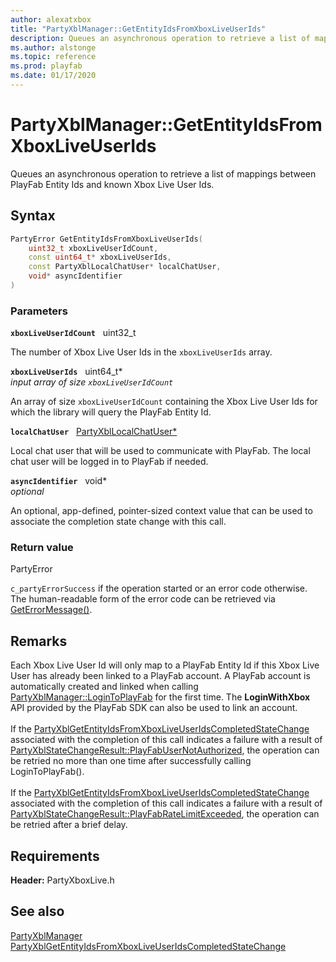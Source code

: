 ```yaml
---
author: alexatxbox
title: "PartyXblManager::GetEntityIdsFromXboxLiveUserIds"
description: Queues an asynchronous operation to retrieve a list of mappings between PlayFab Entity Ids and known Xbox Live User Ids.
ms.author: alstonge
ms.topic: reference
ms.prod: playfab
ms.date: 01/17/2020
---
```


# PartyXblManager::GetEntityIdsFromXboxLiveUserIds  

Queues an asynchronous operation to retrieve a list of mappings between PlayFab Entity Ids and known Xbox Live User Ids.  

## Syntax  
  
```cpp
PartyError GetEntityIdsFromXboxLiveUserIds(  
    uint32_t xboxLiveUserIdCount,  
    const uint64_t* xboxLiveUserIds,  
    const PartyXblLocalChatUser* localChatUser,  
    void* asyncIdentifier  
)  
```  
  
### Parameters  
  
**`xboxLiveUserIdCount`** &nbsp; uint32_t  
  
The number of Xbox Live User Ids in the `xboxLiveUserIds` array.  
  
**`xboxLiveUserIds`** &nbsp; uint64_t*  
*input array of size `xboxLiveUserIdCount`*  
  
An array of size `xboxLiveUserIdCount` containing the Xbox Live User Ids for which the library will query the PlayFab Entity Id.  
  
**`localChatUser`** &nbsp; [PartyXblLocalChatUser*](../../PartyXblLocalChatUser/partyxbllocalchatuser.md)  
  
Local chat user that will be used to communicate with PlayFab. The local chat user will be logged in to PlayFab if needed.  
  
**`asyncIdentifier`** &nbsp; void*  
*optional*  
  
An optional, app-defined, pointer-sized context value that can be used to associate the completion state change with this call.  
  
  
### Return value  
PartyError
  
```c_partyErrorSuccess``` if the operation started or an error code otherwise. The human-readable form of the error code can be retrieved via [GetErrorMessage()](partyxblmanager_geterrormessage.md).
  
## Remarks  
  
Each Xbox Live User Id will only map to a PlayFab Entity Id if this Xbox Live User has already been linked to a PlayFab account. A PlayFab account is automatically created and linked when calling [PartyXblManager::LoginToPlayFab](partyxblmanager_logintoplayfab.md) for the first time. The <b>LoginWithXbox</b> API provided by the PlayFab SDK can also be used to link an account. <br /><br /> If the [PartyXblGetEntityIdsFromXboxLiveUserIdsCompletedStateChange](../../../structs/partyxblgetentityidsfromxboxliveuseridscompletedstatechange.md) associated with the completion of this call indicates a failure with a result of [PartyXblStateChangeResult::PlayFabUserNotAuthorized](../../../enums/partyxblstatechangeresult.md), the operation can be retried no more than one time after successfully calling LoginToPlayFab().   <br /><br /> If the [PartyXblGetEntityIdsFromXboxLiveUserIdsCompletedStateChange](../../../structs/partyxblgetentityidsfromxboxliveuseridscompletedstatechange.md) associated with the completion of this call indicates a failure with a result of [PartyXblStateChangeResult::PlayFabRateLimitExceeded](../../../enums/partyxblstatechangeresult.md), the operation can be retried after a brief delay.
  
## Requirements  
  
**Header:** PartyXboxLive.h
  
## See also  
[PartyXblManager](../partyxblmanager.md)  
[PartyXblGetEntityIdsFromXboxLiveUserIdsCompletedStateChange](../../../structs/partyxblgetentityidsfromxboxliveuseridscompletedstatechange.md)
  
  
